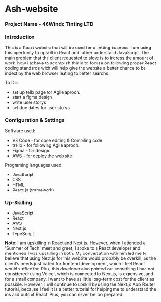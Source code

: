 # Ash-website

<h3>Project Name - <strong>46Windo Tinting LTD</strong></h3>

<h3>Introduction</h3>
<p>
  This is a React website that will be used for a tintting busness. 
  I am using this opertunity to upskill in React and futher understand JavaScript. 
  The main problem that the client requested to slove is to incress the amount of work.
  how i acheve to acomplish this is to focuse on following proper React coding standards 
  wich will help give the website a better chance to be indext by the web browser leating 
  to better searchs.
</p>

<p>
  To Do: 
  <ul>
    <li>set up tello page for Agile aproch.</li>
    <li>start a figma design</li>
    <li>write user storys</li>
    <li>set due dates for user storys</li>
  </ul>
</p>

<h3>Configuration & Settings</h3>
<p>
  Software used:
  <ul>
    <li>VS Code - for code editing & Compiling code.</li>
    <li>trello - for following Agile aproch.</li>
    <li>Figma - for design.</li>
    <li>AWS - for deploy the web site</li>
  </ul>
</p>

<p>
  Programing languages used:
  <ul>
    <li>JavaScript</li>
    <li>CSS</li>
    <li>HTML</li>
    <li>React.js (framework)</li>
  </ul>
</p>

<h3>Up-Skilling</h3>
<ul>
  <li>JavaScript</li>
  <li>React</li>
  <li>AWS</li>
  <li>Next.js</li>
  <li>TypeScript</li>
</ul>
<p>
  <Strong>Note:</Strong>
  I am upskilling in React and Next.js. However, when I attended a 'Summer of Tech' meet and
  greet, I spoke to a React developer and mentioned I was upskilling in both. My conversation 
  with him led me to believe that using Next.js for this website would probably be overkill, as 
  the client's needs just called for frontend development, which I feel React would suffice for. 
  Plus, this developer also pointed out something I had not considered: using Vercel, which is
  connected to Next.js, is expensive, and for a small company, I want to have as little long-term 
  cost for the client as possible. However, I will continue to upskill by using the Next.js App Router 
  tutorial, because I feel it is a better tutorial for helping me to understand the ins and outs of React. 
  Plus, you can never be too prepared.
</p>



